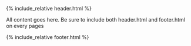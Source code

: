 {% include_relative header.html %}

All content goes here. Be sure to include both header.html and footer.html on every pages

{% include_relative footer.html %}
